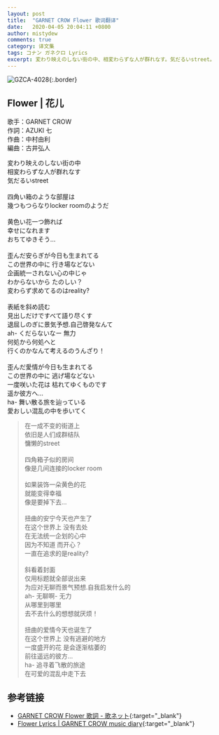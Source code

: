 ```yaml
---
layout: post
title:  "GARNET CROW Flower 歌词翻译"
date:   2020-04-05 20:04:11 +0800
author: mistydew
comments: true
category: 译文集
tags: コナン ガネクロ Lyrics
excerpt: 変わり映えのしない街の中、相変わらずな人が群れなす。気だるいstreet。
---
```

![GZCA-4028](https://crowsub.github.io/assets/images/discography/single/GZCA-4028.jpg){:.border}

## Flower | 花儿

歌手：GARNET CROW<br>
作詞：AZUKI 七<br>
作曲：中村由利<br>
編曲：古井弘人

<div class="lyric-original">
<p>
変わり映えのしない街の中<br>
相変わらずな人が群れなす<br>
気だるいstreet<br>
<br>
四角い箱のような部屋は<br>
幾つもつらなりlocker roomのようだ<br>
<br>
黄色い花一つ飾れば<br>
幸せになれます<br>
おちてゆきそう…<br>
<br>
歪んだ安らぎが今日も生まれてる<br>
この世界の中に 行き場などない<br>
企画統一されない心の中じゃ<br>
わからないから たのしい？<br>
変わらず求めてるのはreality?<br>
<br>
表紙を斜め読む<br>
見出しだけですべて語り尽くす<br>
退屈しのぎに景気予想.自己啓発なんて<br>
ah- くだらないなー 無力<br>
何処から何処へと<br>
行くのかなんて考えるのうんざり！<br>
<br>
歪んだ愛情が今日も生まれてる<br>
この世界の中に 逃げ場などない<br>
一度咲いた花は 枯れてゆくものです<br>
遥か彼方へ…<br>
ha- 舞い散る旅を辿っている<br>
愛おしい混乱の中を歩いてく
</p>
</div>

<div class="lyric-translation">
<blockquote>
在一成不变的街道上<br>
依旧是人们成群结队<br>
慵懒的street<br>
<br>
四角箱子似的房间<br>
像是几间连接的locker room<br>
<br>
如果装饰一朵黄色的花<br>
就能变得幸福<br>
像是要掉下去...<br>
<br>
扭曲的安宁今天也产生了<br>
在这个世界上 没有去处<br>
在无法统一企划的心中<br>
因为不知道 而开心？<br>
一直在追求的是reality?<br>
<br>
斜看着封面<br>
仅用标题就全部说出来<br>
为应对无聊而景气预想.自我启发什么的<br>
ah- 无聊啊- 无力<br>
从哪里到哪里<br>
去不去什么的想想就厌烦！<br>
<br>
扭曲的爱情今天也诞生了<br>
在这个世界上 没有逃避的地方<br>
一度盛开的花 是会逐渐枯萎的<br>
前往遥远的彼方...<br>
ha- 追寻着飞散的旅途<br>
在可爱的混乱中走下去
</blockquote>
</div>

## 参考链接

* [GARNET CROW Flower 歌詞 - 歌ネット](https://www.uta-net.com/song/21025){:target="_blank"}
* [Flower Lyrics \| GARNET CROW music diary](https://crowsub.github.io/lyrics/original/Flower.html){:target="_blank"}
